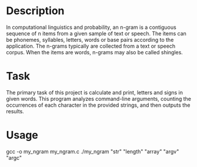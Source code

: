 # Description


In computational linguistics and probability, an n-gram is a contiguous sequence of n items from a given sample of text or speech. The items can be phonemes, syllables, letters, words or base pairs according to the application. The n-grams typically are collected from a text or speech corpus. When the items are words, n-grams may also be called shingles.

# Task


The primary task of this project is calculate and print, letters and signs in given words.
This program analyzes command-line arguments, counting the occurrences of each character in the provided strings, and then outputs the results.

# Usage

gcc -o my_ngram my_ngram.c
./my_ngram "str" "length" "array" "argv" "argc"